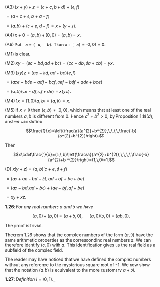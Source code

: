 (A3) $(x+y)+z=(a+c,\,b+d)+(e,f)$

$=(a+c+e,\,b+d+f)$

$=(a,\,b)+(c+e,\,d+f)=x+(y+z)$.

(A4) $x+0=(a,\,b)+(0,\,0)=(a,\,b)=x$.

(A5) Put $-x=(-a,\,-b)$. Then $x+(-x)=(0,\,0)=0$.

(M1) is clear.

(M2) $xy=(ac-bd,\,ad+bc)=(ca-db,\,da+cb)=yx$.

(M3) $(xy)z=(ac-bd,\,ad+bc)(e,f)$

$=(ace-bde-adf-bcf,\,aef-bdf+ade+bce)$

$=(a,\,b)(ce-df,\,cf+de)=x(yz)$.

(M4) $1x=(1,\,0)(a,\,b)=(a,\,b)=x$.

(M5) If $x\neq 0$ then $(a,\,b)\neq(0,\,0)$, which means that at least one of the real numbers $a$, $b$ is different from $0$. Hence $a^{2}+b^{2}>0$, by Proposition 1.18$(d)$, and we can define

$$\frac{1}{x}=\left(\frac{a}{a^{2}+b^{2}},\,\,\,\,\frac{-b}{a^{2}+b^{2}}\right).$$

Then

$$x\cdot\frac{1}{x}=(a,\,b)\left(\frac{a}{a^{2}+b^{2}},\,\,\,\,\frac{-b}{a^{2}+b ^{2}}\right)=(1,\,0)=1.$$

(D) $x(y+z)=(a,\,b)(c+e,\,d+f)$

$=(ac+ae-bd-bf,\,ad+af+bc+be)$

$=(ac-bd,\,ad+bc)+(ae-bf,\,af+be)$

$=xy+xz$.

**1.26**: _For any real numbers $a$ and $b$ we have_

$$(a,\,0)+(b,\,0)=(a+b,\,0),\,\,\,\,\,\,\,\,\,\,(a,\,0)(b,\,0)=(ab,\,0).$$

The proof is trivial.

Theorem 1.26 shows that the complex numbers of the form $(a,\,0)$ have the same arithmetic properties as the corresponding real numbers $a$. We can therefore identify $(a,\,0)$ with $a$. This identification gives us the real field as a subfield of the complex field.

The reader may have noticed that we have defined the complex numbers without any reference to the mysterious square root of $-1$. We now show that the notation $(a,\,b)$ is equivalent to the more customary $a+bi$.

**1.27**: _Definition_ $i=(0,\,1)$._